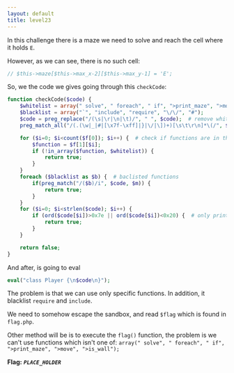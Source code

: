 ```yaml
---
layout: default
title: level23
---
```


In this challenge there is a maze we need to solve and reach the cell where it holds `E`.

However, as we can see, there is no such cell:
```php
// $this->maze[$this->max_x-2][$this->max_y-1] = 'E';                   # There is no exit! Muhahahah

```

So, we the code we gives going through this `checkCode`:
```php
function checkCode($code) {
    $whitelist = array(" solve", " foreach", " if", ">print_maze", ">move", ">is_wall");
    $blacklist = array("`", "include", "require", "\/\/", "#");
    $code = preg_replace("/(\s|\r|\n|\t)/", " ", $code);  # remove whitespaces
    preg_match_all("/(.(\w|_|#|[\x7f-\xff]|}|\/|\])+)[\s\t\r\n]*\(/", $code, $f);

    for ($i=0; $i<count($f[0]); $i++) {  # check if functions are in the whitelist
        $function = $f[1][$i];
        if (!in_array($function, $whitelist)) {
            return true;
        }
    }
    foreach ($blacklist as $b) {  # baclisted functions
        if(preg_match("/($b)/i", $code, $m)) {
            return true;
        }
    }
    for ($i=0; $i<strlen($code); $i++) {
        if (ord($code[$i])>0x7e || ord($code[$i])<0x20) {  # only printable chars
            return true;
        }
    }

    return false;
}
```

And after, is going to eval
```php
eval("class Player {\n$code\n}");
```

The problem is that we can use only specific functions. In addition, it blacklist `require` and `include`.

We need to somehow escape the sandbox, and read `$flag` which is found in `flag.php`. 

Other method will be is to execute the `flag()` function, the problem is we can't use functions which isn't one of: `array(" solve", " foreach", " if", ">print_maze", ">move", ">is_wall");`



**Flag:** ***`PLACE_HOLDER`*** 

